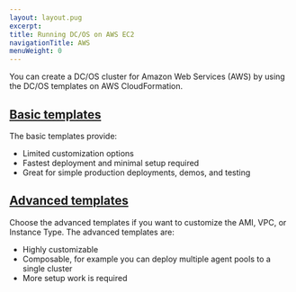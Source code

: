 ```yaml
---
layout: layout.pug
excerpt:
title: Running DC/OS on AWS EC2
navigationTitle: AWS
menuWeight: 0
---
```


You can create a DC/OS cluster for Amazon Web Services (AWS) by using the DC/OS templates on AWS CloudFormation.

## [Basic templates](/1.9/installing/oss/cloud/aws/basic/)
The basic templates provide:

* Limited customization options
* Fastest deployment and minimal setup required
* Great for simple production deployments, demos, and testing

## [Advanced templates](/1.9/installing/oss/cloud/aws/advanced/)
Choose the advanced templates if you want to customize the AMI, VPC, or Instance Type. The advanced templates are:

* Highly customizable
* Composable, for example you can deploy multiple agent pools to a single cluster
* More setup work is required